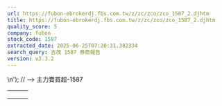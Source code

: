 ```yaml
---
url: https://fubon-ebrokerdj.fbs.com.tw/z/zc/zco/zco_1587_2.djhtm
title: https://fubon-ebrokerdj.fbs.com.tw/z/zc/zco/zco_1587_2.djhtm
quality_score: 5
company: fubon
stock_code: 1587
extracted_date: 2025-06-25T07:20:31.382334
search_query: 吉茂 1587 券商報告
version: v3.3.2
---
```


\n');
// -->
主力賣買超-1587


|  |  |  |
| --- | --- | --- |
|  | | |
|  | |  |  |  |  |  |  |  |  |  |  |  |  |  |  |  |  |  |  |  |  |  |  |  |  |  |  |  |  |  |  |  |  |  |  |  |  |  |  |  |  |  |  |  |  |  |  |  |  |  |  |  |  |  |  |  |  |  |  |  |  |  |  |  |  |  |  |  |  |  |  |  |  |  |  |  |  |  |  |  |  |  |  |  |  |  |  |  |  |  |  |  |  |  |  |  |  |  |  |  |  |  |  |  |  |  |  |  |  |  |  |  |  |  |  |  |  |  |  |  |  |  |  |  |  |  |  |  |  |  |  |  |  |  |  |  |  |  |  |  |  |  |  |  |  |  |  |  |  |  |  |  |  |  |  |  |  |  |  |  |  |  |  |  |  |  |  |  |  |  |  |  |  |  |  |  |  |  |  |  |  |  |  |  |  |  |  |  |  |  |  |  |  |  |  |  |  |  |  |  |  |  |  |  |  |  |  |  |  |  |  |  |  |  |  |  |  |  |  |  |  |  |  |  |  |  |  |  |  |  |  |  |  |  |  |  |  |  |  |  |  |  |  |  | | --- | --- | --- | --- | --- | --- | --- | --- | --- | --- | --- | --- | --- | --- | --- | --- | --- | --- | --- | --- | --- | --- | --- | --- | --- | --- | --- | --- | --- | --- | --- | --- | --- | --- | --- | --- | --- | --- | --- | --- | --- | --- | --- | --- | --- | --- | --- | --- | --- | --- | --- | --- | --- | --- | --- | --- | --- | --- | --- | --- | --- | --- | --- | --- | --- | --- | --- | --- | --- | --- | --- | --- | --- | --- | --- | --- | --- | --- | --- | --- | --- | --- | --- | --- | --- | --- | --- | --- | --- | --- | --- | --- | --- | --- | --- | --- | --- | --- | --- | --- | --- | --- | --- | --- | --- | --- | --- | --- | --- | --- | --- | --- | --- | --- | --- | --- | --- | --- | --- | --- | --- | --- | --- | --- | --- | --- | --- | --- | --- | --- | --- | --- | --- | --- | --- | --- | --- | --- | --- | --- | --- | --- | --- | --- | --- | --- | --- | --- | --- | --- | --- | --- | --- | --- | --- | --- | --- | --- | --- | --- | --- | --- | --- | --- | --- | --- | --- | --- | --- | --- | --- | --- | --- | --- | --- | --- | --- | --- | --- | --- | --- | --- | --- | --- | --- | --- | --- | --- | --- | --- | --- | --- | --- | --- | --- | --- | --- | --- | --- | --- | --- | --- | --- | --- | --- | --- | --- | --- | --- | --- | --- | --- | --- | --- | --- | --- | --- | --- | --- | --- | --- | --- | --- | --- | --- | --- | --- | --- | --- | --- | --- | --- | --- | --- | --- | --- | --- | --- | --- | --- | --- | --- | --- | | |  |  |  |  |  |  |  |  |  |  | | --- | --- | --- | --- | --- | --- | --- | --- | --- | --- | | 吉茂(1587)主力進出比較圖 | | | | | | | | | | | |  | | --- | | 總表 單一 | |  | | | | | | | | | | | | 吉茂(1587) 券商分點-進出明細 單位：張　最後更新日：2025/06/24 | | | | | | | | | | | 請選擇 近一日 近五日 近十日 近20日 近40日 近60日 近120日 近240日 　自設區間： 從　  年  月  日 ∼  年  月  日 | | | | | | | | | | | 買超 | | | | | 賣超 | | | | | | 買超券商 | 買進 | 賣出 | 買超 | 佔成交比重 | 賣超券商 | 買進 | 賣出 | 賣超 | 佔成交比重 | | [國票-彰化](/z/zc/zco/zco0/zco0.djhtm?a=1587&b=0037003700390057&BHID=7790) | 59 | 0 | 59 | 14.32% | [富邦-花蓮](/z/zc/zco/zco0/zco0.djhtm?a=1587&b=9621&BHID=9600) | 0 | 47 | 47 | 11.41% | | [國泰-台中](/z/zc/zco/zco0/zco0.djhtm?a=1587&b=8882&BHID=8880) | 52 | 7 | 45 | 10.92% | [凱基-台北](/z/zc/zco/zco0/zco0.djhtm?a=1587&b=9268&BHID=9200) | 3 | 47 | 44 | 10.68% | | [群益金鼎-西松](/z/zc/zco/zco0/zco0.djhtm?a=1587&b=9136&BHID=9100) | 39 | 0 | 39 | 9.47% | [新加坡商瑞銀](/z/zc/zco/zco0/zco0.djhtm?a=1587&b=1650&BHID=1650) | 13 | 36 | 23 | 5.58% | | [永豐金-台南](/z/zc/zco/zco0/zco0.djhtm?a=1587&b=0039004100390068&BHID=9A00) | 32 | 2 | 30 | 7.28% | [美林](/z/zc/zco/zco0/zco0.djhtm?a=1587&b=1440&BHID=1440) | 11 | 29 | 18 | 4.37% | | [元富-彰化](/z/zc/zco/zco0/zco0.djhtm?a=1587&b=003500390032004d&BHID=5920) | 19 | 0 | 19 | 4.61% | [港商野村](/z/zc/zco/zco0/zco0.djhtm?a=1587&b=1560&BHID=1560) | 1 | 19 | 18 | 4.37% | | [群益金鼎-中港](/z/zc/zco/zco0/zco0.djhtm?a=1587&b=9138&BHID=9100) | 15 | 0 | 15 | 3.64% | [台灣摩根士丹利](/z/zc/zco/zco0/zco0.djhtm?a=1587&b=1470&BHID=1470) | 1 | 11 | 10 | 2.43% | | [統一](/z/zc/zco/zco0/zco0.djhtm?a=1587&b=5850&BHID=5850) | 8 | 0 | 8 | 1.94% | [永豐金-桃園](/z/zc/zco/zco0/zco0.djhtm?a=1587&b=0039004100390078&BHID=9A00) | 0 | 8 | 8 | 1.94% | | [永豐金-苓雅](/z/zc/zco/zco0/zco0.djhtm?a=1587&b=0039004100390061&BHID=9A00) | 6 | 0 | 6 | 1.46% | [花旗環球](/z/zc/zco/zco0/zco0.djhtm?a=1587&b=1590&BHID=1590) | 3 | 10 | 7 | 1.7% | | [凱基-高美館](/z/zc/zco/zco0/zco0.djhtm?a=1587&b=9215&BHID=9200) | 13 | 8 | 5 | 1.21% | [美商高盛](/z/zc/zco/zco0/zco0.djhtm?a=1587&b=1480&BHID=1480) | 12 | 19 | 7 | 1.7% | | [富邦-高雄](/z/zc/zco/zco0/zco0.djhtm?a=1587&b=9659&BHID=9600) | 6 | 1 | 5 | 1.21% | [元大-成功](/z/zc/zco/zco0/zco0.djhtm?a=1587&b=003900380039004c&BHID=9800) | 0 | 6 | 6 | 1.46% | | [群益金鼎-彰化](/z/zc/zco/zco0/zco0.djhtm?a=1587&b=9187&BHID=9100) | 4 | 0 | 4 | 0.97% | [富邦-板橋](/z/zc/zco/zco0/zco0.djhtm?a=1587&b=9655&BHID=9600) | 0 | 5 | 5 | 1.21% | | [國票-九鼎](/z/zc/zco/zco0/zco0.djhtm?a=1587&b=0037003700390050&BHID=7790) | 5 | 1 | 4 | 0.97% | [中國信託](/z/zc/zco/zco0/zco0.djhtm?a=1587&b=6160&BHID=6160) | 1 | 5 | 4 | 0.97% | | [摩根大通](/z/zc/zco/zco0/zco0.djhtm?a=1587&b=8440&BHID=8440) | 7 | 3 | 4 | 0.97% | [合庫證券](/z/zc/zco/zco0/zco0.djhtm?a=1587&b=1020&BHID=1020) | 0 | 4 | 4 | 0.97% | | [合庫-新竹](/z/zc/zco/zco0/zco0.djhtm?a=1587&b=0031003000320041&BHID=1020) | 3 | 0 | 3 | 0.73% | [兆豐-寶成](/z/zc/zco/zco0/zco0.djhtm?a=1587&b=0037003000300072&BHID=7000) | 0 | 4 | 4 | 0.97% | | [兆豐-員林](/z/zc/zco/zco0/zco0.djhtm?a=1587&b=003700300030006b&BHID=7000) | 5 | 2 | 3 | 0.73% | [台新證券](/z/zc/zco/zco0/zco0.djhtm?a=1587&b=8150&BHID=8150) | 0 | 4 | 4 | 0.97% | | 合計買超張數 | 249 | | | | 合計賣超張數 | 210 | | | | | 平均買超成本 | 29.65 | | | | 平均賣超成本 | 29.57 | | | | | 【註1】合計買超或賣超，為上述家數合計。  【註2】平均買超或賣超成本，為上述家數合計買賣超金額/上述家數合計買賣超張數。 | | | | | | | | | | | |  |
|  | | |